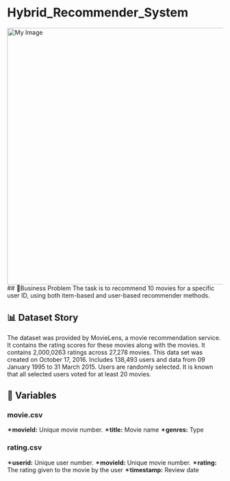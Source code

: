 # Hybrid_Recommender_System

<img src="https://user-images.githubusercontent.com/103461795/231298225-4056dea8-b84b-4e40-9996-8aa3a80d1a7e.png" alt="My Image" width="600">
## 💼Business Problem
The task is to recommend 10 movies for a specific user ID, using both item-based and user-based recommender methods.

## 📊 Dataset Story
The dataset was provided by MovieLens, a movie recommendation service. It contains the rating scores for these movies along with the movies. It contains 2,000,0263 ratings across 27,278 movies. This data set was created on October 17, 2016. Includes 138,493 users and data from 09 January 1995 to 31 March 2015. Users are randomly selected. It is known that all selected users voted for at least 20 movies.

## 📌 Variables
### movie.csv
✶**movieId:** Unique movie number.
✶**title:** Movie name
✶**genres:** Type

### rating.csv

✶**userid:** Unique user number.
✶**movieId:** Unique movie number.
✶**rating:** The rating given to the movie by the user
✶**timestamp:** Review date
